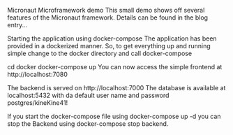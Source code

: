 Micronaut Microframework demo
This small demo shows off several features of the Micronaut framework. 
Details can be found in the blog entry...

Starting the application using docker-compose
The application has been provided in a dockerized manner. 
So, to get everything up and running simple change to the docker directory 
and call docker-compose

cd docker
docker-compose up
You can now access the simple frontend at http://localhost:7080

The backend is served on http://localhost:7000 The database is available at 
localhost:5432 with da default user name and password postgres/kineKine41!

If you start the docker-compose file using docker-compose up -d you can stop the Backend 
using docker-compose stop backend.
